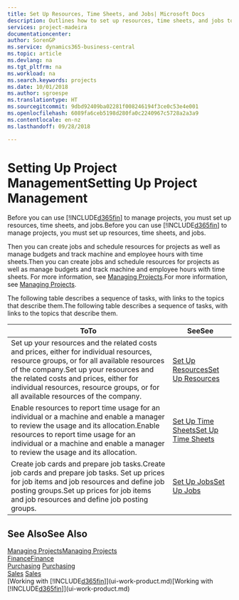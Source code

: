 ```yaml
---
title: Set Up Resources, Time Sheets, and Jobs| Microsoft Docs
description: Outlines how to set up resources, time sheets, and jobs to manage projects.
services: project-madeira
documentationcenter: 
author: SorenGP
ms.service: dynamics365-business-central
ms.topic: article
ms.devlang: na
ms.tgt_pltfrm: na
ms.workload: na
ms.search.keywords: projects
ms.date: 10/01/2018
ms.author: sgroespe
ms.translationtype: HT
ms.sourcegitcommit: 9dbd92409ba02281f008246194f3ce0c53e4e001
ms.openlocfilehash: 6089fa6ceb5198d280fa0c2240967c5728a2a3a9
ms.contentlocale: en-nz
ms.lasthandoff: 09/28/2018

---
```

# <a name="setting-up-project-management"></a><span data-ttu-id="5c32f-103">Setting Up Project Management</span><span class="sxs-lookup"><span data-stu-id="5c32f-103">Setting Up Project Management</span></span>
<span data-ttu-id="5c32f-104">Before you can use [!INCLUDE[d365fin](includes/d365fin_md.md)] to manage projects, you must set up resources, time sheets, and jobs.</span><span class="sxs-lookup"><span data-stu-id="5c32f-104">Before you can use [!INCLUDE[d365fin](includes/d365fin_md.md)] to manage projects, you must set up resources, time sheets, and jobs.</span></span>

<span data-ttu-id="5c32f-105">Then you can create jobs and schedule resources for projects as well as manage budgets and track machine and employee hours with time sheets.</span><span class="sxs-lookup"><span data-stu-id="5c32f-105">Then you can create jobs and schedule resources for projects as well as manage budgets and track machine and employee hours with time sheets.</span></span> <span data-ttu-id="5c32f-106">For more information, see [Managing Projects](projects-manage-projects.md).</span><span class="sxs-lookup"><span data-stu-id="5c32f-106">For more information, see [Managing Projects](projects-manage-projects.md).</span></span>  

<span data-ttu-id="5c32f-107">The following table describes a sequence of tasks, with links to the topics that describe them.</span><span class="sxs-lookup"><span data-stu-id="5c32f-107">The following table describes a sequence of tasks, with links to the topics that describe them.</span></span>

| <span data-ttu-id="5c32f-108">To</span><span class="sxs-lookup"><span data-stu-id="5c32f-108">To</span></span> | <span data-ttu-id="5c32f-109">See</span><span class="sxs-lookup"><span data-stu-id="5c32f-109">See</span></span> |
| --- | --- |
| <span data-ttu-id="5c32f-110">Set up your resources and the related costs and prices, either for individual resources, resource groups, or for all available resources of the company.</span><span class="sxs-lookup"><span data-stu-id="5c32f-110">Set up your resources and the related costs and prices, either for individual resources, resource groups, or for all available resources of the company.</span></span> |[<span data-ttu-id="5c32f-111">Set Up Resources</span><span class="sxs-lookup"><span data-stu-id="5c32f-111">Set Up Resources</span></span>](projects-how-setup-resources.md) |
| <span data-ttu-id="5c32f-112">Enable resources to report time usage for an individual or a machine and enable a manager to review the usage and its allocation.</span><span class="sxs-lookup"><span data-stu-id="5c32f-112">Enable resources to report time usage for an individual or a machine and enable a manager to review the usage and its allocation.</span></span> |[<span data-ttu-id="5c32f-113">Set Up Time Sheets</span><span class="sxs-lookup"><span data-stu-id="5c32f-113">Set Up Time Sheets</span></span>](projects-how-setup-time-sheets.md) |
| <span data-ttu-id="5c32f-114">Create job cards and prepare job tasks.</span><span class="sxs-lookup"><span data-stu-id="5c32f-114">Create job cards and prepare job tasks.</span></span> <span data-ttu-id="5c32f-115">Set up prices for job items and job resources and define job posting groups.</span><span class="sxs-lookup"><span data-stu-id="5c32f-115">Set up prices for job items and job resources and define job posting groups.</span></span> |[<span data-ttu-id="5c32f-116">Set Up Jobs</span><span class="sxs-lookup"><span data-stu-id="5c32f-116">Set Up Jobs</span></span>](projects-how-setup-jobs.md) |

## <a name="see-also"></a><span data-ttu-id="5c32f-117">See Also</span><span class="sxs-lookup"><span data-stu-id="5c32f-117">See Also</span></span>
[<span data-ttu-id="5c32f-118">Managing Projects</span><span class="sxs-lookup"><span data-stu-id="5c32f-118">Managing Projects</span></span>](projects-manage-projects.md)  
[<span data-ttu-id="5c32f-119">Finance</span><span class="sxs-lookup"><span data-stu-id="5c32f-119">Finance</span></span>](finance.md)  
<span data-ttu-id="5c32f-120">[Purchasing](purchasing-manage-purchasing.md)       </span><span class="sxs-lookup"><span data-stu-id="5c32f-120">[Purchasing](purchasing-manage-purchasing.md)       </span></span>  
<span data-ttu-id="5c32f-121">[Sales](sales-manage-sales.md)   </span><span class="sxs-lookup"><span data-stu-id="5c32f-121">[Sales](sales-manage-sales.md)   </span></span>  
<span data-ttu-id="5c32f-122">[Working with [!INCLUDE[d365fin](includes/d365fin_md.md)]](ui-work-product.md)</span><span class="sxs-lookup"><span data-stu-id="5c32f-122">[Working with [!INCLUDE[d365fin](includes/d365fin_md.md)]](ui-work-product.md)</span></span>  

